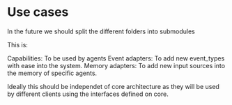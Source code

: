 # Use cases

In the future we should split the different folders into submodules

This is:

Capabilities: To be used by agents
Event adapters: To add new event_types with ease into the system.
Memory adapters: To add new input sources into the memory of specific agents.

Ideally this should be independet of core architecture as they will be used by different clients using the interfaces defined on core.